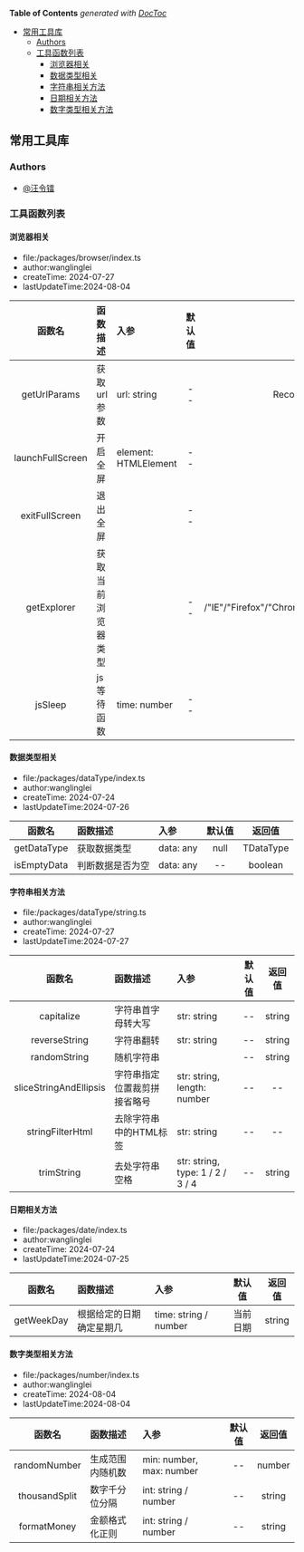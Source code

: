 <!-- START doctoc generated TOC please keep comment here to allow auto update -->
<!-- DON'T EDIT THIS SECTION, INSTEAD RE-RUN doctoc TO UPDATE -->
**Table of Contents**  *generated with [DocToc](https://github.com/thlorenz/doctoc)*

- [常用工具库](#%E5%B8%B8%E7%94%A8%E5%B7%A5%E5%85%B7%E5%BA%93)
  - [Authors](#authors)
  - [工具函数列表](#%E5%B7%A5%E5%85%B7%E5%87%BD%E6%95%B0%E5%88%97%E8%A1%A8)
    - [浏览器相关](#%E6%B5%8F%E8%A7%88%E5%99%A8%E7%9B%B8%E5%85%B3)
    - [数据类型相关](#%E6%95%B0%E6%8D%AE%E7%B1%BB%E5%9E%8B%E7%9B%B8%E5%85%B3)
    - [字符串相关方法](#%E5%AD%97%E7%AC%A6%E4%B8%B2%E7%9B%B8%E5%85%B3%E6%96%B9%E6%B3%95)
    - [日期相关方法](#%E6%97%A5%E6%9C%9F%E7%9B%B8%E5%85%B3%E6%96%B9%E6%B3%95)
    - [数字类型相关方法](#%E6%95%B0%E5%AD%97%E7%B1%BB%E5%9E%8B%E7%9B%B8%E5%85%B3%E6%96%B9%E6%B3%95)

<!-- END doctoc generated TOC please keep comment here to allow auto update -->

## 常用工具库
### Authors

- [@汪令镭](https://github.com/wanglinglei/wanglinglei)
### 工具函数列表
#### 	浏览器相关
- file:/packages/browser/index.ts
- author:wanglinglei
- createTime: 2024-07-27
- lastUpdateTime:2024-08-04
 
 | 函数名 | 函数描述|入参|默认值|返回值| 
 |:----:|:----|:----|:----:|:----:|
|getUrlParams| 获取url参数|url: string|--|Record<string,string>|
|launchFullScreen| 开启全屏|element: HTMLElement|--|--|
|exitFullScreen| 退出全屏||--|--|
|getExplorer| 获取当前浏览器类型||--|/"IE"/"Firefox"/"Chrome"/"Opera"/"Safari"/"unknown"|
|jsSleep| js 等待函数|time: number|--|--|

#### 	数据类型相关
- file:/packages/dataType/index.ts
- author:wanglinglei
- createTime: 2024-07-24
- lastUpdateTime:2024-07-26
 
 | 函数名 | 函数描述|入参|默认值|返回值| 
 |:----:|:----|:----|:----:|:----:|
|getDataType| 获取数据类型|data: any|null|TDataType|
|isEmptyData| 判断数据是否为空|data: any|--|boolean|

#### 	字符串相关方法
- file:/packages/dataType/string.ts
- author:wanglinglei
- createTime: 2024-07-27
- lastUpdateTime:2024-07-27
 
 | 函数名 | 函数描述|入参|默认值|返回值| 
 |:----:|:----|:----|:----:|:----:|
|capitalize| 字符串首字母转大写|str: string|--|string|
|reverseString| 字符串翻转|str: string|--|string|
|randomString| 随机字符串||--|string|
|sliceStringAndEllipsis| 字符串指定位置裁剪拼接省略号|str: string, length: number|--|--|
|stringFilterHtml| 去除字符串中的HTML标签|str: string|--|--|
|trimString| 去处字符串空格|str: string, type: 1 / 2 / 3 / 4|--|string|

#### 	日期相关方法
- file:/packages/date/index.ts
- author:wanglinglei
- createTime: 2024-07-24
- lastUpdateTime:2024-07-25
 
 | 函数名 | 函数描述|入参|默认值|返回值| 
 |:----:|:----|:----|:----:|:----:|
|getWeekDay| 根据给定的日期确定星期几|time: string / number| 当前日期|string|

#### 	数字类型相关方法
- file:/packages/number/index.ts
- author:wanglinglei
- createTime: 2024-08-04
- lastUpdateTime:2024-08-04
 
 | 函数名 | 函数描述|入参|默认值|返回值| 
 |:----:|:----|:----|:----:|:----:|
|randomNumber| 生成范围内随机数|min: number, max: number|--|number|
|thousandSplit| 数字千分位分隔|int: string / number|--|string|
|formatMoney| 金额格式化正则|int: string / number|--|string|

